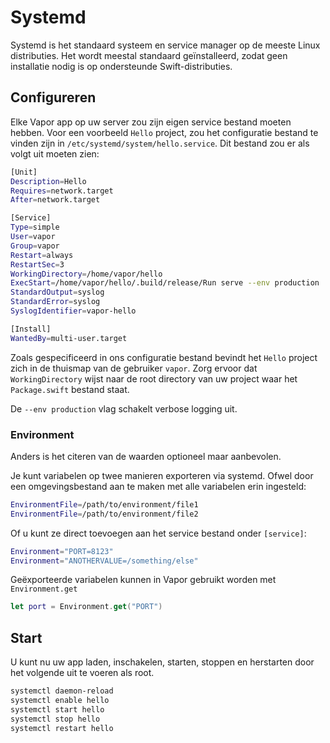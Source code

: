 # Systemd

Systemd is het standaard systeem en service manager op de meeste Linux distributies. Het wordt meestal standaard geïnstalleerd, zodat geen installatie nodig is op ondersteunde Swift-distributies.

## Configureren

Elke Vapor app op uw server zou zijn eigen service bestand moeten hebben. Voor een voorbeeld `Hello` project, zou het configuratie bestand te vinden zijn in `/etc/systemd/system/hello.service`. Dit bestand zou er als volgt uit moeten zien:

```sh
[Unit]
Description=Hello
Requires=network.target
After=network.target

[Service]
Type=simple
User=vapor
Group=vapor
Restart=always
RestartSec=3
WorkingDirectory=/home/vapor/hello
ExecStart=/home/vapor/hello/.build/release/Run serve --env production
StandardOutput=syslog
StandardError=syslog
SyslogIdentifier=vapor-hello

[Install]
WantedBy=multi-user.target
```

Zoals gespecificeerd in ons configuratie bestand bevindt het `Hello` project zich in de thuismap van de gebruiker `vapor`. Zorg ervoor dat `WorkingDirectory` wijst naar de root directory van uw project waar het `Package.swift` bestand staat.

De `--env production` vlag schakelt verbose logging uit.

### Environment
Anders is het citeren van de waarden optioneel maar aanbevolen.

Je kunt variabelen op twee manieren exporteren via systemd. Ofwel door een omgevingsbestand aan te maken met alle variabelen erin ingesteld:

```sh
EnvironmentFile=/path/to/environment/file1
EnvironmentFile=/path/to/environment/file2
```


Of u kunt ze direct toevoegen aan het service bestand onder `[service]`:

```sh
Environment="PORT=8123"
Environment="ANOTHERVALUE=/something/else"
```
Geëxporteerde variabelen kunnen in Vapor gebruikt worden met `Environment.get`

```swift
let port = Environment.get("PORT")
```

## Start

U kunt nu uw app laden, inschakelen, starten, stoppen en herstarten door het volgende uit te voeren als root.

```sh
systemctl daemon-reload
systemctl enable hello
systemctl start hello
systemctl stop hello
systemctl restart hello
```
